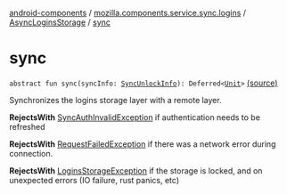 [android-components](../../index.md) / [mozilla.components.service.sync.logins](../index.md) / [AsyncLoginsStorage](index.md) / [sync](./sync.md)

# sync

`abstract fun sync(syncInfo: `[`SyncUnlockInfo`](../-sync-unlock-info.md)`): Deferred<`[`Unit`](https://kotlinlang.org/api/latest/jvm/stdlib/kotlin/-unit/index.html)`>` [(source)](https://github.com/mozilla-mobile/android-components/blob/master/components/service/sync-logins/src/main/java/mozilla/components/service/sync/logins/AsyncLoginsStorage.kt#L142)

Synchronizes the logins storage layer with a remote layer.

**RejectsWith**
[SyncAuthInvalidException](../-sync-auth-invalid-exception.md) if authentication needs to be refreshed

**RejectsWith**
[RequestFailedException](../-request-failed-exception.md) if there was a network error during connection.

**RejectsWith**
[LoginsStorageException](../-logins-storage-exception.md) if the storage is locked, and on unexpected
    errors (IO failure, rust panics, etc)

